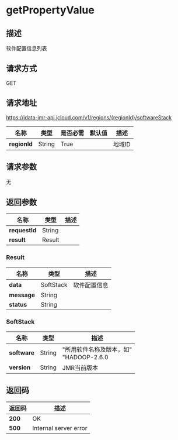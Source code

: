# getPropertyValue


## 描述
软件配置信息列表

## 请求方式
GET

## 请求地址
https://idata-jmr-api.jcloud.com/v1/regions/{regionId}/softwareStack

|名称|类型|是否必需|默认值|描述|
|---|---|---|---|---|
|**regionId**|String|True| |地域ID|

## 请求参数
无


## 返回参数
|名称|类型|描述|
|---|---|---|
|**requestId**|String| |
|**result**|Result| |


### Result
|名称|类型|描述|
|---|---|---|
|**data**|SoftStack|软件配置信息|
|**message**|String| |
|**status**|String| |
### SoftStack
|名称|类型|描述|
|---|---|---|
|**software**|String|"所用软件名称及版本，如"<br>"HADOOP-2.6.0|HIVE-1.2.1|SPARK-2.0.0|ALLUXIO-1.0.1|ZOOKEEPER-3.4.5|ZEPPELIN-0.6.1"<br>|
|**version**|String|JMR当前版本|

## 返回码
|返回码|描述|
|---|---|
|**200**|OK|
|**500**|Internal server error|
